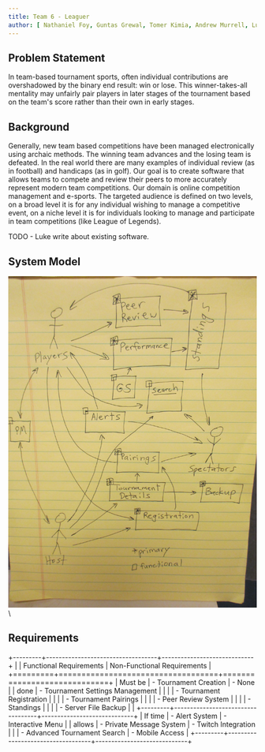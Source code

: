 ```yaml
---
title: Team 6 - Leaguer
author: [ Nathaniel Foy, Guntas Grewal, Tomer Kimia, Andrew Murrell, Luke Shumaker, Davis Webb ]
---
```


Problem Statement
-----------------

In team-based tournament sports, often individual contributions are
overshadowed by the binary end result: win or lose.  This
winner-takes-all mentality may unfairly pair players in later stages
of the tournament based on the team's score rather than their own in
early stages.


Background
----------

Generally, new team based competitions have been managed
electronically using archaic methods.  The winning team advances and
the losing team is defeated.  In the real world there are many
examples of individual review (as in football) and handicaps (as in
golf).  Our goal is to create software that allows teams to compete
and review their peers to more accurately represent modern team
competitions.  Our domain is online competition management and
e-sports.  The targeted audience is defined on two levels, on a broad
level it is for any individual wishing to manage a competitive event,
on a niche level it is for individuals looking to manage and
participate in team competitions (like League of Legends).

TODO - Luke write about existing software.

System Model
------------

![](./Diagram01.jpg)\ 

Requirements
------------

+---------+-----------------------------------+-----------------------------+
|         | Functional Requirements           | Non-Functional Requirements |
+=========+===================================+=============================+
| Must be | - Tournament Creation             | - None                      |
| done    | - Tournament Settings Management  |                             |
|         | - Tournament Registration         |                             |
|         | - Tournament Pairings             |                             |
|         | - Peer Review System              |                             |
|         | - Standings                       |                             |
|         | - Server File Backup              |                             |
+---------+-----------------------------------+-----------------------------+
| If time | - Alert System                    | - Interactive Menu          |
| allows  | - Private Message System          | - Twitch Integration        |
|         | - Advanced Tournament Search      | - Mobile Access             |
+---------+-----------------------------------+-----------------------------+
